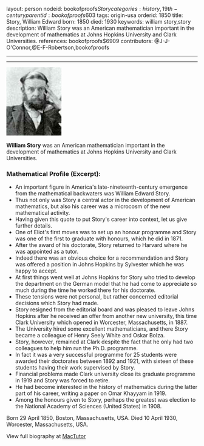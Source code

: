 layout: person
nodeid: bookofproofs$Story
categories: history,19th-century
parentid: bookofproofs$603
tags: origin-usa
orderid: 1850
title: Story, William Edward
born: 1850
died: 1930
keywords: william story,story
description: William Story was an American mathematician important in the development of mathematics at Johns Hopkins University and Clark Universities.
references: bookofproofs$6909
contributors: @J-J-O'Connor,@E-F-Robertson,bookofproofs

---



---

![Story.jpg](https://github.com/bookofproofs/bookofproofs.github.io/blob/main/_sources/_assets/images/portraits/Story.jpg?raw=true)

**William Story** was an American mathematician important in the development of mathematics at Johns Hopkins University and Clark Universities.

### Mathematical Profile (Excerpt):
* An important figure in America's late-nineteenth-century emergence from the mathematical backwaters was William Edward Story.
* Thus not only was Story a central actor in the development of American mathematics, but also his career was a microcosm of the new mathematical activity.
* Having given this quote to put Story's career into context, let us give further details.
* One of Eliot's first moves was to set up an honour programme and Story was one of the first to graduate with honours, which he did in 1871.
* After the award of his doctorate, Story returned to Harvard where he was appointed as a tutor.
* Indeed there was an obvious choice for a recommendation and Story was offered a position in Johns Hopkins by Sylvester which he was happy to accept.
* At first things went well at Johns Hopkins for Story who tried to develop the department on the German model that he had come to appreciate so much during the time he worked there for his doctorate.
* These tensions were not personal, but rather concerned editorial decisions which Story had made.
* Story resigned from the editorial board and was pleased to leave Johns Hopkins after he received an offer from another new university, this time Clark University which opened in Worcester, Massachusetts, in 1887.
* The University hired some excellent mathematicians, and there Story became a colleague of Henry Seely White and Oskar Bolza.
* Story, however, remained at Clark despite the fact that he only had two colleagues to help him run the Ph.D. programme.
* In fact it was a very successful programme for 25 students were awarded their doctorates between 1892 and 1921, with sixteen of these students having their work supervised by Story.
* Financial problems made Clark university close its graduate programme in 1919 and Story was forced to retire.
* He had become interested in the history of mathematics during the latter part of his career, writing a paper on Omar Khayyam in 1919.
* Among the honours given to Story, perhaps the greatest was election to the National Academy of Sciences (United States) in 1908.

Born 29 April 1850, Boston, Massachusetts, USA. Died 10 April 1930, Worcester, Massachusetts, USA.

View full biography at [MacTutor](https://mathshistory.st-andrews.ac.uk/Biographies/Story/)
